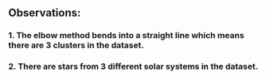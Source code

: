 ## Observations:
### 1. The elbow method bends into a straight line which means there are 3 clusters in the dataset.
### 2. There are stars from 3 different solar systems in the dataset.